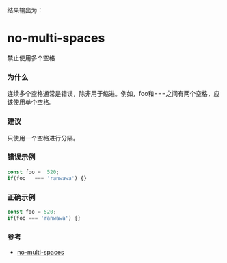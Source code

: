 结果输出为：
 # no-multi-spaces

禁止使用多个空格

### 为什么

连续多个空格通常是错误，除非用于缩进。例如，foo和===之间有两个空格，应该使用单个空格。

### 建议

只使用一个空格进行分隔。

### 错误示例

```js
const foo =  520;
if(foo   === 'ranwawa') {}
```

### 正确示例

```js
const foo = 520;
if(foo === 'ranwawa') {}
```

### 参考

- [no-multi-spaces](https://eslint.org/docs/rules/no-multi-spaces)